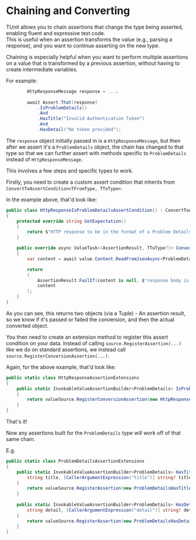 # Chaining and Converting

TUnit allows you to chain assertions that change the type being asserted, enabling fluent and expressive test code.  
This is useful when an assertion transforms the value (e.g., parsing a response), and you want to continue asserting on the new type.

Chaining is especially helpful when you want to perform multiple assertions on a value that is transformed by a previous assertion, without having to create intermediate variables.

For example:

```csharp
        HttpResponseMessage response = ...;
        
        await Assert.That(response)
            .IsProblemDetails()
            .And
            .HasTitle("Invalid Authentication Token")
            .And
            .HasDetail("No token provided");
```

The `response` object initially passed in is a `HttpResponseMessage`, but then after we assert it's a `ProblemDetails` object, the chain has changed to that type so that we can further assert with methods specific to `ProblemDetails` instead of `HttpResponseMessage`.

This involves a few steps and specific types to work.

Firstly, you need to create a custom assert condition that inherits from `ConvertToAssertCondition<TFromType, TToType>`.

In the example above, that'd look like:

```csharp
public class HttpResponseIsProblemDetailsAssertCondition() : ConvertToAssertCondition<HttpResponseMessage, ProblemDetails>()
{
    protected override string GetExpectation()
    {
        return $"HTTP response to be in the format of a Problem Details object";
    }

    public override async ValueTask<(AssertionResult, TToType?)> ConvertValue(HttpResponseMessage value)
    {
        var content = await value.Content.ReadFromJsonAsync<ProblemDetails>();

        return 
        (
            AssertionResult.FailIf(content is null, $"response body is not Problem Details"), 
            content
        );
    }
}
```

As you can see, this returns two objects (via a Tuple) - An assertion result, so we know if it's passed or failed the conversion, and then the actual converted object.

You then need to create an extension method to register this assert condition on your data.
Instead of calling `source.RegisterAssertion(...)` like we do on standard assertions, we instead call `source.RegisterConversionAssertion(...)`.

Again, for the above example, that'd look like:

```csharp
public static class HttpResponseAssertionExtensions
{
    public static InvokableValueAssertionBuilder<ProblemDetails> IsProblemDetails(this IValueSource<HttpResponseMessage> valueSource)
    {
        return valueSource.RegisterConversionAssertion(new HttpResponseIsProblemDetailsAssertCondition());
    }
}
```

That's it!

Now any assertions built for the `ProblemDetails` type will work off of that same chain.

E.g.

```csharp
public static class ProblemDetailsAssertionExtensions
{
    public static InvokableValueAssertionBuilder<ProblemDetails> HasTitle(this IValueSource<ProblemDetails> valueSource,
        string title, [CallerArgumentExpression("title")] string? titleExpression = null)
    {
        return valueSource.RegisterAssertion(new ProblemDetailsHasTitleAssertCondition(title), [titleExpression]);
    }
    
    public static InvokableValueAssertionBuilder<ProblemDetails> HasDetail(this IValueSource<ProblemDetails> valueSource,
        string detail, [CallerArgumentExpression("detail")] string? detailExpression = null)
    {
        return valueSource.RegisterAssertion(new ProblemDetailsHasDetailAssertCondition(detail), [detailExpression]);
    }
}
```
